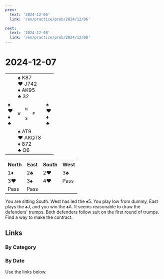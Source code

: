 ```yaml
---
prev:
  text: '2024-12-06'
  link: '/en/practice/prob/2024/12/06'

next:
  text: '2024-12-08'
  link: '/en/practice/prob/2024/12/08'
---
```


# 2024-12-07

<table class="deal">
	<tr>
		<td></td>
		<td>♠ K87<br>♥ J742<br>♦ AK95<br>♣ 32</td>
		<td></td>
	</tr>
	<tr>
		<td>♠ <br>♥ <br>♦ <br>♣ </td>
		<td><pre>   N<br>W     E<br>   S</pre></td>
		<td>♠ <br>♥ <br>♦ <br>♣ </td>
	</tr>
	<tr>
		<td></td>
		<td>♠ AT9<br>♥ AKQT8<br>♦ 872<br>♣ Q6</td>
		<td></td>
	</tr>
</table>

<table class="auction">
	<tr>
		<th>North</th>
		<th>East</th>
		<th>South</th>
		<th>West</th>
	</tr>
	<tr>
		<td>1♦</td>
		<td>2♣</td>
		<td>2♥</td>
		<td>3♣</td>
	</tr>
	<tr>
		<td>3♥</td>
		<td>3♠</td>
		<td>4♥</td>
		<td>Pass</td>
	</tr>
	<tr>
		<td>Pass</td>
		<td>Pass</td>
		<td></td>
		<td></td>
	</tr>
</table>

You are sitting South. West has led the ♠5. You play low from dummy, East plays the ♠J, and you win the ♠A. It seems reasonable to draw the defenders' trumps. Both defenders follow suit on the first round of trumps. Find a way to make the contract.

## Links

[<Badge type="tip" text="Check Solution"/>](/en/learning/prob/2024/12/07)

### By Category

[<Badge type="tip" text="<--"/>](/en/practice/prob/2024/12/06)
[<Badge type="tip" text="Calendar"/>](/en/practice/calendar/2024/12)
[<Badge type="tip" text="-->"/>](/en/practice/prob/2024/12/09)

### By Date

Use the links below.